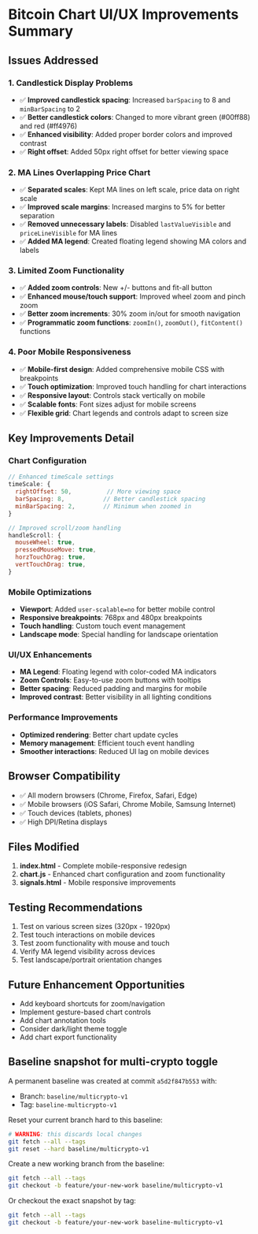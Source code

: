 # Bitcoin Chart UI/UX Improvements Summary

## Issues Addressed

### 1. **Candlestick Display Problems**
- ✅ **Improved candlestick spacing**: Increased `barSpacing` to 8 and `minBarSpacing` to 2
- ✅ **Better candlestick colors**: Changed to more vibrant green (#00ff88) and red (#ff4976) 
- ✅ **Enhanced visibility**: Added proper border colors and improved contrast
- ✅ **Right offset**: Added 50px right offset for better viewing space

### 2. **MA Lines Overlapping Price Chart**
- ✅ **Separated scales**: Kept MA lines on left scale, price data on right scale
- ✅ **Improved scale margins**: Increased margins to 5% for better separation
- ✅ **Removed unnecessary labels**: Disabled `lastValueVisible` and `priceLineVisible` for MA lines
- ✅ **Added MA legend**: Created floating legend showing MA colors and labels

### 3. **Limited Zoom Functionality**
- ✅ **Added zoom controls**: New +/- buttons and fit-all button
- ✅ **Enhanced mouse/touch support**: Improved wheel zoom and pinch zoom
- ✅ **Better zoom increments**: 30% zoom in/out for smooth navigation
- ✅ **Programmatic zoom functions**: `zoomIn()`, `zoomOut()`, `fitContent()` functions

### 4. **Poor Mobile Responsiveness**
- ✅ **Mobile-first design**: Added comprehensive mobile CSS with breakpoints
- ✅ **Touch optimization**: Improved touch handling for chart interactions
- ✅ **Responsive layout**: Controls stack vertically on mobile
- ✅ **Scalable fonts**: Font sizes adjust for mobile screens
- ✅ **Flexible grid**: Chart legends and controls adapt to screen size

## Key Improvements Detail

### Chart Configuration
```javascript
// Enhanced timeScale settings
timeScale: { 
  rightOffset: 50,          // More viewing space
  barSpacing: 8,           // Better candlestick spacing
  minBarSpacing: 2,        // Minimum when zoomed in
}

// Improved scroll/zoom handling
handleScroll: {
  mouseWheel: true,
  pressedMouseMove: true,
  horzTouchDrag: true,
  vertTouchDrag: true,
}
```

### Mobile Optimizations
- **Viewport**: Added `user-scalable=no` for better mobile control
- **Responsive breakpoints**: 768px and 480px breakpoints
- **Touch handling**: Custom touch event management
- **Landscape mode**: Special handling for landscape orientation

### UI/UX Enhancements
- **MA Legend**: Floating legend with color-coded MA indicators
- **Zoom Controls**: Easy-to-use zoom buttons with tooltips
- **Better spacing**: Reduced padding and margins for mobile
- **Improved contrast**: Better visibility in all lighting conditions

### Performance Improvements
- **Optimized rendering**: Better chart update cycles
- **Memory management**: Efficient touch event handling
- **Smoother interactions**: Reduced UI lag on mobile devices

## Browser Compatibility
- ✅ All modern browsers (Chrome, Firefox, Safari, Edge)
- ✅ Mobile browsers (iOS Safari, Chrome Mobile, Samsung Internet)
- ✅ Touch devices (tablets, phones)
- ✅ High DPI/Retina displays

## Files Modified
1. **index.html** - Complete mobile-responsive redesign
2. **chart.js** - Enhanced chart configuration and zoom functionality
3. **signals.html** - Mobile responsive improvements

## Testing Recommendations
1. Test on various screen sizes (320px - 1920px)
2. Test touch interactions on mobile devices
3. Test zoom functionality with mouse and touch
4. Verify MA legend visibility across devices
5. Test landscape/portrait orientation changes

## Future Enhancement Opportunities
- Add keyboard shortcuts for zoom/navigation
- Implement gesture-based chart controls
- Add chart annotation tools
- Consider dark/light theme toggle
- Add chart export functionality

## Baseline snapshot for multi-crypto toggle

A permanent baseline was created at commit `a5d2f847b553` with:
- Branch: `baseline/multicrypto-v1`
- Tag: `baseline-multicrypto-v1`

Reset your current branch hard to this baseline:

```bash
# WARNING: this discards local changes
git fetch --all --tags
git reset --hard baseline/multicrypto-v1
```

Create a new working branch from the baseline:

```bash
git fetch --all --tags
git checkout -b feature/your-new-work baseline/multicrypto-v1
```

Or checkout the exact snapshot by tag:

```bash
git fetch --all --tags
git checkout -b feature/your-new-work baseline-multicrypto-v1
```